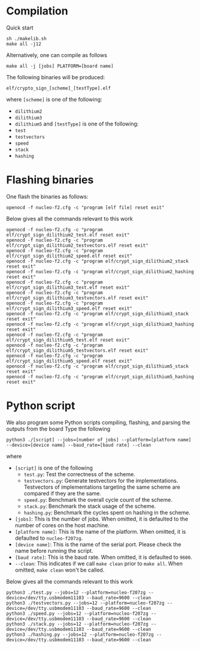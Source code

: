
# Compilation

Quick start
```
sh ./makelib.sh
make all -j12
```

Alternatively, one can compile as follows
```
make all -j [jobs] PLATFORM=[board name]
```

The following binaries will be produced:
```
elf/crypto_sign_[scheme]_[testType].elf
```
where `[scheme]` is one of the following:
- `dilithium2`
- `dilithium3`
- `dilithium5`
and `[testType]` is one of the following:
- `test`
- `testvectors`
- `speed`
- `stack`
- `hashing`

# Flashing binaries

One flash the binaries as follows:

```
openocd -f nucleo-f2.cfg -c "program [elf file] reset exit"
```

Below gives all the commands relevant to this work
```
openocd -f nucleo-f2.cfg -c "program elf/crypt_sign_dilithium2_test.elf reset exit"
openocd -f nucleo-f2.cfg -c "program elf/crypt_sign_dilithium2_testvectors.elf reset exit"
openocd -f nucleo-f2.cfg -c "program elf/crypt_sign_dilithium2_speed.elf reset exit"
openocd -f nucleo-f2.cfg -c "program elf/crypt_sign_dilithium2_stack reset exit"
openocd -f nucleo-f2.cfg -c "program elf/crypt_sign_dilithium2_hashing reset exit"
openocd -f nucleo-f2.cfg -c "program elf/crypt_sign_dilithium3_test.elf reset exit"
openocd -f nucleo-f2.cfg -c "program elf/crypt_sign_dilithium3_testvectors.elf reset exit"
openocd -f nucleo-f2.cfg -c "program elf/crypt_sign_dilithium3_speed.elf reset exit"
openocd -f nucleo-f2.cfg -c "program elf/crypt_sign_dilithium3_stack reset exit"
openocd -f nucleo-f2.cfg -c "program elf/crypt_sign_dilithium3_hashing reset exit"
openocd -f nucleo-f2.cfg -c "program elf/crypt_sign_dilithium5_test.elf reset exit"
openocd -f nucleo-f2.cfg -c "program elf/crypt_sign_dilithium5_testvectors.elf reset exit"
openocd -f nucleo-f2.cfg -c "program elf/crypt_sign_dilithium5_speed.elf reset exit"
openocd -f nucleo-f2.cfg -c "program elf/crypt_sign_dilithium5_stack reset exit"
openocd -f nucleo-f2.cfg -c "program elf/crypt_sign_dilithium5_hashing reset exit"
```

# Python script

We also program some Python scripts compiling, flashing, and parsing the outputs from the board
Type the following
```
python3 ./[script] --jobs=[number of jobs] --platform=[platform name] --device=[device name] --baud_rate=[baud rate] --clean
```
where
- `[script]` is one of the following
    - `test.py`: Test the correctness of the scheme.
    - `testvectors.py`: Generate testvectors for the implementations. Testvectors of implementations targeting the same scheme are compared if they are the same.
    - `speed.py`: Benchmark the overall cycle count of the scheme.
    - `stack.py`: Benchmark the stack usage of the scheme.
    - `hashing.py`: Benchmark the cycles spent on hashing in the scheme.
- `[jobs]`: This is the number of jobs. When omitted, it is defaulted to the number of cores on the host machine.
- `[platform name]`: This is the name of the platform. When omitted, it is defaulted to `nucleo-f207zg`.
- `[device name]`: This is the name of the serial port. Please check the name before running the script.
- `[baud rate]`: This is the baud rate. When omitted, it is defaulted to `9600`.
- `--clean`: This indicates if we call `make clean` prior to `make all`. When omitted, `make clean` won't be called.

Below gives all the commands relevant to this work
```
python3 ./test.py --jobs=12 --platform=nucleo-f207zg --device=/dev/tty.usbmodem11103 --baud_rate=9600 --clean
python3 ./testvectors.py --jobs=12 --platform=nucleo-f207zg --device=/dev/tty.usbmodem11103 --baud_rate=9600 --clean
python3 ./speed.py --jobs=12 --platform=nucleo-f207zg --device=/dev/tty.usbmodem11103 --baud_rate=9600 --clean
python3 ./stack.py --jobs=12 --platform=nucleo-f207zg --device=/dev/tty.usbmodem11103 --baud_rate=9600 --clean
python3 ./hashing.py --jobs=12 --platform=nucleo-f207zg --device=/dev/tty.usbmodem11103 --baud_rate=9600 --clean
```


